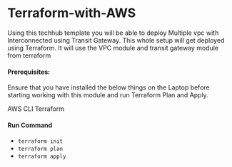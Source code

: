 # Terraform-with-AWS

Using this techhub template you will be able to deploy Multiple vpc with Interconnected using Transit Gateway. This whole setup will get deployed using Terraform. It will use the VPC module and transit gateway module from terraform

#### Prerequisites:

Ensure that you have installed the below things on the Laptop before starting working with this module and run Terraform Plan and Apply.

AWS CLI
Terraform

#### Run Command

- ```terraform init```
- ```terraform plan```
- ```terraform apply```